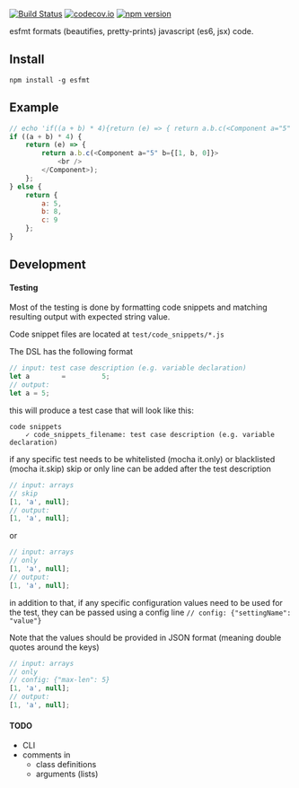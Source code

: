 [![Build Status](https://travis-ci.org/dmitriiabramov/esfmt.svg?branch=master)](https://travis-ci.org/dmitriiabramov/esfmt)
[![codecov.io](http://codecov.io/github/dmitriiabramov/esfmt/coverage.svg?branch=master)](http://codecov.io/github/dmitriiabramov/esfmt?branch=master)
[![npm version](https://badge.fury.io/js/esfmt.svg)](https://badge.fury.io/js/esfmt)


esfmt formats (beautifies, pretty-prints) javascript (es6, jsx) code.


## Install
```
npm install -g esfmt
```

## Example
```js
// echo 'if((a + b) * 4){return (e) => { return a.b.c(<Component a="5" b={[1, b, 0]}><br /></Component>)}} else { return {a: 5, b: 8, c: 9} }' | ./bin/esfmt
if ((a + b) * 4) {
    return (e) => {
        return a.b.c(<Component a="5" b={[1, b, 0]}>
            <br />
        </Component>);
    };
} else {
    return {
        a: 5,
        b: 8,
        c: 9
    };
}
```

## Development

#### Testing
Most of the testing is done by formatting code snippets and matching resulting output with expected string value.

Code snippet files are located at `test/code_snippets/*.js`

The DSL has the following format

```js
// input: test case description (e.g. variable declaration)
let a        =         5;
// output:
let a = 5;
```

this will produce a test case that will look like this:
```
code snippets
    ✓ code_snippets_filename: test case description (e.g. variable declaration)
```

if any specific test needs to be whitelisted (mocha it.only) or blacklisted (mocha it.skip) skip or only line can be added after the test description
```js
// input: arrays
// skip
[1, 'a', null];
// output:
[1, 'a', null];
```

or

```js
// input: arrays
// only
[1, 'a', null];
// output:
[1, 'a', null];
```

in addition to that, if any specific configuration values need to be used for the test, they can be passed using a config line `// config: {"settingName": "value"}`

Note that the values should be provided in JSON format (meaning double quotes around the keys)
```js
// input: arrays
// only
// config: {"max-len": 5}
[1, 'a', null];
// output:
[1, 'a', null];
```


#### TODO
- CLI
- comments in
    - class definitions
    - arguments (lists)
